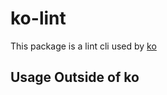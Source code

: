 # ko-lint

This package is a lint cli used by [ko](https://github.com/DTStack/ko)

## Usage Outside of ko
